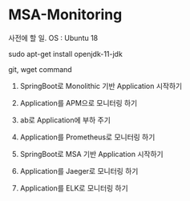 # MSA-Monitoring

사전에 할 일.
  OS : Ubuntu 18
  
  sudo apt-get install openjdk-11-jdk
  
  git, wget command

1. SpringBoot로 Monolithic 기반 Application 시작하기

2. Application를 APM으로 모니터링 하기

3. ab로 Application에 부하 주기

4. Application를 Prometheus로 모니터링 하기

5. SpringBoot로 MSA 기반 Application 시작하기

6. Application를 Jaeger로 모니터링 하기

7. Application를 ELK로 모니터링 하기
